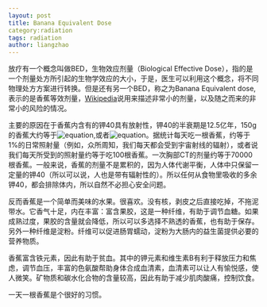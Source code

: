 ```yaml
---
layout: post
title: Banana Equivalent Dose
category:radiation
tags: radiation
author: liangzhao
---
```

放疗有一个概念叫做BED，生物效应剂量（Biological Effective Dose），指的是一个剂量处方所引起的生物学效应的大小，于是，医生可以利用这个概念，将不同物理处方方案进行转换。但是还有另一个BED，称之为Banana Equivalent dose,表示的是香蕉等效剂量，[Wikipedia][3]说用来描述非常小的剂量，以及随之而来的非常小的风险的情况。

主要的原因在于香蕉内含有的钾40具有放射性，钾40的半衰期是12.5亿年，150g的香蕉大约等于![equation][1],或者![equation][2]。据统计每天吃一根香蕉，约等于1%的日常照射量（例如，众所周知，我们每天都会受到宇宙射线的辐射），或者说我们每天所受到的照射量约等于吃100根香蕉。一次胸部CT的剂量约等于70000根香蕉。一般来说，香蕉的剂量不是累积的，因为人体代谢平衡，人体中只保留一定量的钾40（所以可以说，人也是带有辐射性的）。所以任何从食物里吸收的多余钾40，都会排除体内，所以自然不必担心安全问题。

反而香蕉是一个简单而美味的水果。很喜欢。没有核，剥皮之后直接吃掉，不拖泥带水。它香气十足，内在丰富：富含果胶，这是一种纤维，有助于调节血糖。如果成熟过度，果胶的含量就会降低，所以可以多选择不熟透的香蕉，也有助于保存。另外一种纤维是淀粉。纤维可以促进肠胃蠕动，淀粉为大肠内的益生菌提供必要的营养物质。

香蕉富含铁元素，因此有助于贫血。其中的钾元素和维生素B有利于释放压力和焦虑，调节血压，丰富的色氨酸帮助身体合成血清素，血清素可以让人有愉悦感，使人微笑。矿物质和碳水化合物的含量较高，因此有助于减少肌肉酸痛，控制饮食。

一天一根香蕉是个很好的习惯。

[1]: http://latex.codecogs.com/gif.latex?9.82\times10^{-8}Sv
[2]: http://latex.codecogs.com/gif.latex?0.1\mu&space;Sv
[3]: https://en.wikipedia.org/wiki/Banana_equivalent_dose